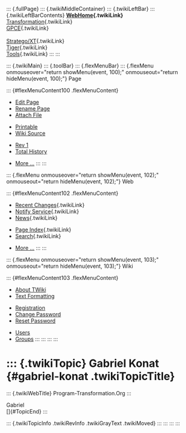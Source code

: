 ::: {.fullPage}
::: {.twikiMiddleContainer}
::: {.twikiLeftBar}
::: {.twikiLeftBarContents}
**[WebHome](WebHome){.twikiLink}**\
[Transformation](../Transform/WebHome){.twikiLink}\
[GPCE](../Gpce/WebHome){.twikiLink}\
\
[Stratego/XT](../Stratego/WebHome){.twikiLink}\
[Tiger](../Tiger/WebHome){.twikiLink}\
[Tools](../Tools/WebHome){.twikiLink}
:::
:::

::: {.twikiMain}
::: {.toolBar}
::: {.flexMenuBar}
::: {.flexMenu onmouseover="return showMenu(event, 100);" onmouseout="return hideMenu(event, 100);"}
Page

::: {#flexMenuContent100 .flexMenuContent}
-   [Edit
    Page](http://www.program-transformation.org/edit/Main/GabrielKonat?t=1536826253)
-   [Rename
    Page](http://www.program-transformation.org/rename/Main/GabrielKonat)
-   [Attach
    File](http://www.program-transformation.org/attach/Main/GabrielKonat)

<!-- -->

-   [Printable](http://www.program-transformation.org/view/Main/GabrielKonat?skin=print.pattern)
-   [Wiki
    Source](http://www.program-transformation.org/view/Main/GabrielKonat?skin=text&raw=on&contenttype=text/plain)

<!-- -->

-   [Rev
    1](http://www.program-transformation.org/view/Main/GabrielKonat?rev=1.1)
-   [Total
    History](http://www.program-transformation.org/rdiff/Main/GabrielKonat)

<!-- -->

-   [More
    \...](http://www.program-transformation.org/oops/Main/GabrielKonat?template=oopsmore&param1=1.1&param2=1.1)
:::
:::

::: {.flexMenu onmouseover="return showMenu(event, 102);" onmouseout="return hideMenu(event, 102);"}
Web

::: {#flexMenuContent102 .flexMenuContent}
-   [Recent Changes](WebChanges){.twikiLink}
-   [Notify Service](WebNotify){.twikiLink}
-   [News](WebNews){.twikiLink}

<!-- -->

-   [Page Index](WebIndex){.twikiLink}
-   [Search](WebSearch){.twikiLink}

<!-- -->

-   [More
    \...](http://www.program-transformation.org/oops/Main/GabrielKonat?template=oopsmore&param1=1.1&param2=1.1)
:::
:::

::: {.flexMenu onmouseover="return showMenu(event, 103);" onmouseout="return hideMenu(event, 103);"}
Wiki

::: {#flexMenuContent103 .flexMenuContent}
-   [About
    TWiki](http://www.program-transformation.org/view/TWiki/WebHome)
-   [Text
    Formatting](http://www.program-transformation.org/view/TWiki/TextFormattingRules)

<!-- -->

-   [Registration](http://www.program-transformation.org/view/TWiki/TWikiRegistration)
-   [Change
    Password](http://www.program-transformation.org/view/TWiki/ChangePassword)
-   [Reset
    Password](http://www.program-transformation.org/view/TWiki/ResetPassword)

<!-- -->

-   [Users](http://www.program-transformation.org/view/Main/TWikiUsers)
-   [Groups](http://www.program-transformation.org/view/Main/TWikiGroups)
:::
:::
:::
:::

::: {.twikiTopic}
Gabriel Konat {#gabriel-konat .twikiTopicTitle}
=============

::: {.twikiWebTitle}
Program-Transformation.Org
:::

Gabriel\
[]{#TopicEnd}
:::

::: {.twikiTopicInfo .twikiRevInfo .twikiGrayText .twikiMoved}
:::
:::
:::
:::

